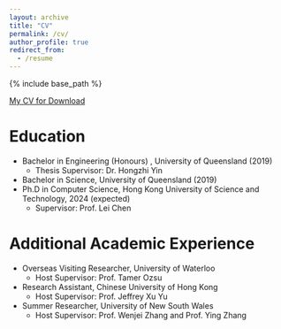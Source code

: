 ```yaml
---
layout: archive
title: "CV"
permalink: /cv/
author_profile: true
redirect_from:
  - /resume
---
```


{% include base_path %}

[My CV for Download](http://alexandertzhou.github.io/files/alexanderzhoucv.pdf)

Education
======
* Bachelor in Engineering (Honours) , University of Queensland (2019)
    * Thesis Supervisor: Dr. Hongzhi Yin
* Bachelor in Science, University of Queensland (2019)
* Ph.D in Computer Science, Hong Kong University of Science and Technology, 2024 (expected)
    * Supervisor: Prof. Lei Chen

Additional Academic Experience
======
* Overseas Visiting Researcher, University of Waterloo
    * Host Supervisor: Prof. Tamer Ozsu
* Research Assistant, Chinese University of Hong Kong
    * Host Supervisor: Prof. Jeffrey Xu Yu
* Summer Researcher, University of New South Wales
	* Host Supervisor: Prof. Wenjei Zhang and Prof. Ying Zhang